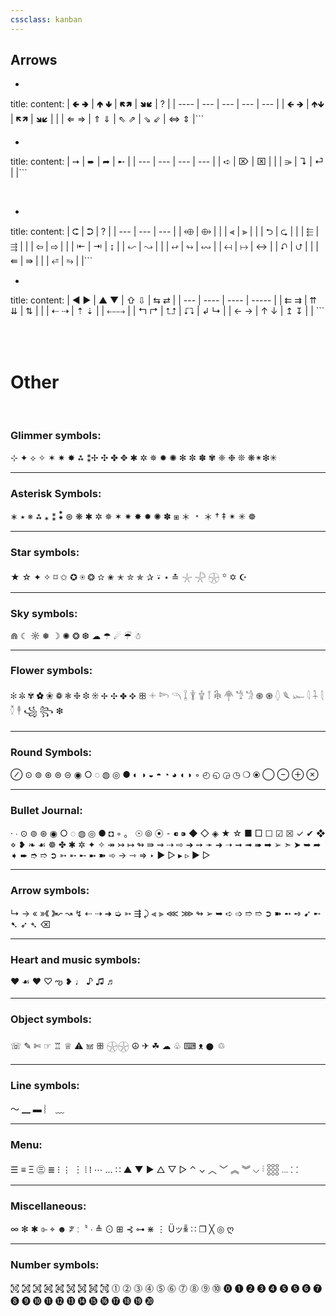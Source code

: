 ```yaml
---
cssclass: kanban
---
```


## Arrows
- ```ad-note
title: 
content:
| 🢀 🢂  | 🢁 🢃 | 🢄🢅  | 🢆🢇  | ?   |
| ---- | --- | --- | --- | --- |
| 🡸 🡺  | 🡹🡻  | 🡼🡽  | 🡾🡿  |     |
| ⇐  ⇒ | ⇑ ⇓ | ⇖ ⇗ | ⇘ ⇙ | ⇔ ⇕ |```

- ```ad-note
title: 
content:
| ➙   | ➨   | ➦   | ➸   |
| --- | --- | --- | --- |
| ➪   | ⌦   | ⌧   |     |
| ⭄  |   ↴ |   ⏎ |     |```

<br>

- ```ad-note
title: 
content:
| ⮈   | ➲   | ?   |
| --- | --- | --- |
| ⬲   | ⟴   |     |
| ⫷   | ⫸   |     |
| ⮌   | ⮎   |     |
| ⬱   | ⇶   |     |
| ⇦   | ⇨   |     |
| ⇤   | ⇥   | ↨   |
| ↜   | ↝   |     |
| ↫   | ↬   | ↭   |
| ↤   | ↦   | ↔   |
| ⮏   | ⮍   |     |
| ⇚   | ⇛   |     |
| ⭀ |  ⥱  |     |```

- ```ad-note
title: 
content:
| ◄ ► | ▲ ▼  | ⇧  ⇩ | ⇆   ⇄ |
| --- | ---- | ---- | ----- |
| ⇇ ⇉ | ⇈ ⇊  | ⇅    |       |
| ⇠ ⇢ | ⇡  ⇣ |      | ⤌⤍    |
| ↰ ↱ | ⮤⮥   | ⮦⮧   | ↲ ↳   |
| ←  → |  ↑  ↓  | ↥ ↧    |       | ```


<br><br>



# **Other**
<br>

### **Glimmer symbols**: 
⊹ ✦ ⟡ ✧ ✶ ✷ ✸ ⁂ ⁑✢ ✣ ✤ ✥ ✱  ✲  ✵ ✹ ✺ ✻ ✼ ✽ ✾  ❈ ❉ ❊ ❋✴︎❇︎✳︎

---

### **Asterisk Symbols:** 
∗ ٭ ※ ⁂ ⁎ ⁑ ⁕⃰ ⊛  ❋ ✱ ✲  ✵ ✶ ✷ ✸ ✹ ✺ ✽ ⧆ ＊ ﹡ ＊ † ‡ ✴ ✳  ☸

---

### **Star symbols:**  
★ ☆ ✦ ✧ ⌑ ✩ ✪ ⍟ ❂ ✫ ✬ ✭ ✮ ✯ ✰  ⍣ ⋆ ≛ 𓇼 𓇻 𓇽 ꙳ ✡ ☪

---

### **Sky symbols:** 
⋒ ☾ ☼ ❅ ☽ ✺ ❂ ❆ ☁︎ ☂︎ ☄︎ ☔︎ ☃︎

---

### **Flower symbols:**
✻ ✼ ✾ ✿ ❀ ❁ ❃  ❈ ❉ ❊ ✢ ✣ ✤ ✥ ꕥ 𓇬 𓆸 𓆹 𓆼 𓇊 𓇚 𓇕 𓇗 𓋇 𓁙 𓁋 ֍ ֎ 𓆭 𓆰 𓆱 𓇋 𓇑 𓇛 𓇟 𓇣 ꧁ ꧂ ❇

---

### **Round Symbols:** 
 ⊘ ⊙ ⊚ ⊛ ⊜ ⊝ ◉ ○ ◌ ◍ ◎ ● ◐ ◑ ◒ ◓ ◔ ◕ ◖ ◗ ◦  ◴ ◵ ◶ ◷ ❍ ⦿ ◯ ⊖ ⊕ ⊗

---

### **Bullet Journal:**
· ∙ ⊙ ⊚ ⊛ ◉ ○ ◌ ◍ ◎ ● ◘ ◦ 。 ☉ ⦾ ⦿ ⁃ ⁌ ⁍ ◆ ◇ ◈ ★ ☆ ■ □ ☐ ☑ ☒ ✓ ✔ ❖ ⋄ ❥ ❧ ☙ ☸ ✤ ✱ ✲ ✦ ✧ ↠ ↣ ↦ ↬ ⇛ ⇝ ⇢ ⇨ ➔ ➙ ➛ ➜ ➝ ➞ ➟ ➠ ➡ ➢ ➣ ➤ ➥ ➦ ➧ ➨ ➮ ➱ ➲ ➳ ➵ ➸ ➼ ➽ ➾ → ⇾ ⇒ ‣ ▶ ▷ ▸ ▹ ► ▻

---

### **Arrow symbols:**  
↳ → « »《 》↜ ↝ ↯ ⇠ ⇢ ➜ ➭ ➳ ⇶ ⤸ ⫷ ⫸ ⋘ ⋙ ↬ ➢ ➥ ➪ ➩ ➱ ➱ ➲ ➽ ➻ ➺ ➹ ➸ ➷ ➶ ➴ ⌫

---

### **Heart and music symbols:**
♥ ☙ ♥︎ ♡ ఌ ❥ ♩ ♪ ♫ ♬

---

### **Object symbols:**
☏ ✎ ✄ ☞ ♖ ♕ ⚠︎︎ 𖠌 ꕥ 𓇽𓇽 ☮︎︎ ✈︎ ☘︎︎ ☁︎︎ ♧︎ ⌨︎︎ ᴥ︎ 𒊹︎ ♲︎

---

### **Line symbols:** 
～ ▁ ▬ ︴ ﹏

---

### **Menu**: 
☰ ≡ Ξ ㊂ ≣ ⁝ ⋮ ︙ ⦙ ⁞ ⋯ … ∷ ▲ ▼ ▶ △ ▽ ▷ ⌃ ⌄ ︿ ﹀ ︽ ︾ ⌵ 𓏬 𓃑 𓏧 ⸬

---

### **Miscellaneous:** 
∞ ✻ ✱ ⌱ ⌖ ☻ ꐕ ː〝 ∙ ≜ ⊙ ⊞ ⊰ ⊶ ⋇ ⋮ Üッꆛ ∷ ❐ ╳ ◎ ღ

---

### Number symbols: 
㉈ ㉉ ㉊ ㉋ ㉋ ㉌ ㉌ ㉍ ㉎
⓵ ⓶ ⓷ ⓸ ⓹ ⓺ ⓻ ⓼ ⓽ ⓾ 
⓿ ❶ ❷ ❸ ❹ ❺ ❺ ❻ ❼ ❽ ❾ ❿ 
⓫ ⓬ ⓭ ⓮ ⓯ ⓰ ⓱ ⓲ ⓳ ⓴ 
